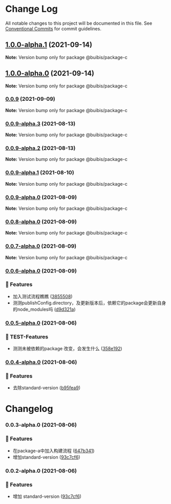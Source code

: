 # Change Log

All notable changes to this project will be documented in this file.
See [Conventional Commits](https://conventionalcommits.org) for commit guidelines.

## [1.0.0-alpha.1](https://github.com/zqinmiao/lerna-example/compare/@buibis/package-c@1.0.0-alpha.0...@buibis/package-c@1.0.0-alpha.1) (2021-09-14)

**Note:** Version bump only for package @buibis/package-c





## [1.0.0-alpha.0](https://github.com/zqinmiao/lerna-example/compare/@buibis/package-c@0.0.9...@buibis/package-c@1.0.0-alpha.0) (2021-09-14)

**Note:** Version bump only for package @buibis/package-c





### [0.0.9](https://github.com/zqinmiao/lerna-example/compare/@buibis/package-c@0.0.9-alpha.3...@buibis/package-c@0.0.9) (2021-09-09)

**Note:** Version bump only for package @buibis/package-c





### [0.0.9-alpha.3](https://github.com/zqinmiao/lerna-example/compare/@buibis/package-c@0.0.9-alpha.2...@buibis/package-c@0.0.9-alpha.3) (2021-08-13)

**Note:** Version bump only for package @buibis/package-c





### [0.0.9-alpha.2](https://github.com/zqinmiao/lerna-example/compare/@buibis/package-c@0.0.9-alpha.1...@buibis/package-c@0.0.9-alpha.2) (2021-08-13)

**Note:** Version bump only for package @buibis/package-c





### [0.0.9-alpha.1](https://github.com/zqinmiao/lerna-example/compare/@buibis/package-c@0.0.9-alpha.0...@buibis/package-c@0.0.9-alpha.1) (2021-08-10)

**Note:** Version bump only for package @buibis/package-c





### [0.0.9-alpha.0](https://github.com/zqinmiao/lerna-example/compare/@buibis/package-c@0.0.8-alpha.0...@buibis/package-c@0.0.9-alpha.0) (2021-08-09)

**Note:** Version bump only for package @buibis/package-c





### [0.0.8-alpha.0](https://github.com/zqinmiao/lerna-example/compare/@buibis/package-c@0.0.7-alpha.0...@buibis/package-c@0.0.8-alpha.0) (2021-08-09)

**Note:** Version bump only for package @buibis/package-c





### [0.0.7-alpha.0](https://github.com/zqinmiao/lerna-example/compare/@buibis/package-c@0.0.6-alpha.0...@buibis/package-c@0.0.7-alpha.0) (2021-08-09)

**Note:** Version bump only for package @buibis/package-c





### [0.0.6-alpha.0](https://github.com/zqinmiao/lerna-example/compare/@buibis/package-c@0.0.5-alpha.0...@buibis/package-c@0.0.6-alpha.0) (2021-08-09)


### 🎸 Features

* 加入测试流程瞧瞧 ([3855508](https://github.com/zqinmiao/lerna-example/commit/38555080682b6e1dcac21acc251e236a09010ae3))
* 测测publishConfig.directory，及更新版本后，依赖它的package会更新自身的node_modules吗 ([d9d321a](https://github.com/zqinmiao/lerna-example/commit/d9d321a678a288003183c3ffbb2bb463b87c5f5e))



### [0.0.5-alpha.0](https://github.com/zqinmiao/lerna-example/compare/@buibis/package-c@0.0.4-alpha.0...@buibis/package-c@0.0.5-alpha.0) (2021-08-06)


### 🎸 TEST-Features

* 测测未被依赖的package 改变，会发生什么 ([358e192](https://github.com/zqinmiao/lerna-example/commit/358e1923f7bf88fabb0eed08c840dd2c88d35828))



### [0.0.4-alpha.0](https://github.com/zqinmiao/lerna-example/compare/@buibis/package-c@0.0.3-alpha.0...@buibis/package-c@0.0.4-alpha.0) (2021-08-06)


### 🎸 Features

* 去除standard-version ([b95fea9](https://github.com/zqinmiao/lerna-example/commit/b95fea916196ba4ad9fff3d27f3c2f3d534fac36))



# Changelog
### 0.0.3-alpha.0 (2021-08-06)


### 🎸 Features

* 在package-a中加入构建流程 ([647b341](https://github.com/zqinmiao/lerna-example/commit/647b3414b76b7f766b7786f9c037eb7b3f858fbf))
* 增加standard-version ([93c7cf6](https://github.com/zqinmiao/lerna-example/commit/93c7cf623209dcdfaccb70fd818148dfcc0cad35))

### 0.0.2-alpha.0 (2021-08-06)

### 🎸 Features

- 增加 standard-version ([93c7cf6](https://github.com/zqinmiao/lerna-example/commit/93c7cf623209dcdfaccb70fd818148dfcc0cad35))
